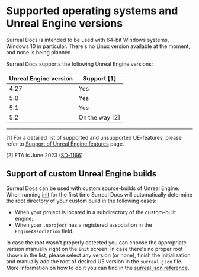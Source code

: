# Supported operating systems and Unreal Engine versions

Surreal Docs is intended to be used with 64-bit Windows systems, Windows 10 in particular. There's no Linux version available at the moment, and none is being planned.

Surreal Docs supports the following Unreal Engine versions:

| Unreal Engine version | Support [1]    |
|-----------------------|----------------|
| 4.27                  | Yes            |
| 5.0                   | Yes            |
| 5.1                   | Yes            |
| 5.2                   | On the way [2] |

***

[1] For a detailed list of supported and unsupported UE-features, please refer
to [Support of Unreal Engine features](docs/ue-features-support) page.

[2] ETA is June 2023 ([SD-1166](https://issues.internal.medelfor.com/youtrack/issue/SD-1166/Support-of-5.2-UE "SD-1166"))

## Support of custom Unreal Engine builds

Surreal Docs can be used with custom source-builds of Unreal Engine. When running [init](docs/cli/init "init command") for the first time Surreal Docs will automatically determine the root directory of your custom build in the following cases:
- When your project is located in a subdirectory of the custom-built engine;
- When your `.uproject` has a registered association in the `EngineAssociation` field.

In case the root wasn't properly detected you can choose the appropriate version manually right on the `init` screen. In case there's no proper root shown in the list, please select any version (or none), finish the initialization and manually add the root of desired UE version in the `surreal.json` file. More information on how to do it you can find in the [surreal.json reference](docs/surreal-json "surreal.json reference").
